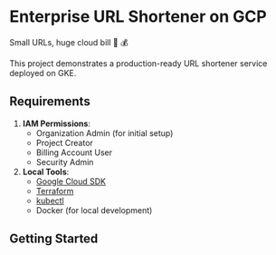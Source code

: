 # Enterprise URL Shortener on GCP

Small URLs, huge cloud bill :rocket: :moneybag:

This project demonstrates a production-ready URL shortener service deployed on GKE.

## Requirements

1. **IAM Permissions**:
   - Organization Admin (for initial setup)
   - Project Creator
   - Billing Account User
   - Security Admin
2. **Local Tools**:
   - [Google Cloud SDK](https://cloud.google.com/sdk/docs/install)
   - [Terraform](https://developer.hashicorp.com/terraform/downloads)
   - [kubectl](https://kubernetes.io/docs/tasks/tools/)
   - Docker (for local development)

## Getting Started


